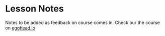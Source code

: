 # Lesson Notes

Notes to be added as feedback on course comes in.
Check our the course on [egghead.io]()

